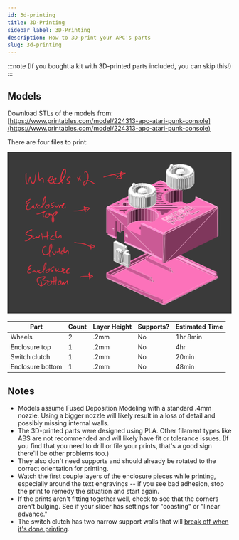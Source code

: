 ```yaml
---
id: 3d-printing
title: 3D-Printing
sidebar_label: 3D-Printing
description: How to 3D-print your APC's parts
slug: 3d-printing
---
```


:::note
(If you bought a kit with 3D-printed parts included, you can skip this!)
:::

<!-- TODO: update URL -->

## Models

Download STLs of the models from:
[https://www.printables.com/model/224313-apc-atari-punk-console](https://www.printables.com/model/224313-apc-atari-punk-console)

There are four files to print:

![Exploded CAD view of the four models](/img/3d-printed-parts.png)

| Part             | Count | Layer Height | Supports? | Estimated Time |
| ---------------- | ----- | ------------ | --------- | -------------- |
| Wheels           | 2     | .2mm         | No        | 1hr 8min       |
| Enclosure top    | 1     | .2mm         | No        | 4hr            |
| Switch clutch    | 1     | .2mm         | No        | 20min          |
| Enclosure bottom | 1     | .2mm         | No        | 48min          |

## Notes

- Models assume Fused Deposition Modeling with a standard .4mm nozzle. Using a bigger nozzle will likely result in a loss of detail and possibly missing internal walls.
- The 3D-printed parts were designed using PLA. Other filament types like ABS are not recommended and will likely have fit or tolerance issues. (If you find that you need to drill or file your prints, that's a good sign there'll be other problems too.)
- They also don't need supports and should already be rotated to the correct orientation for printing.
- Watch the first couple layers of the enclosure pieces while printing, especially around the text engravings -- if you see bad adhesion, stop the print to remedy the situation and start again.
- If the prints aren't fitting together well, check to see that the corners aren't bulging. See if your slicer has settings for "coasting" or "linear advance."
- The switch clutch has two narrow support walls that will [break off when it's done printing](https://twitter.com/oskitone/status/1367957529406316545).
